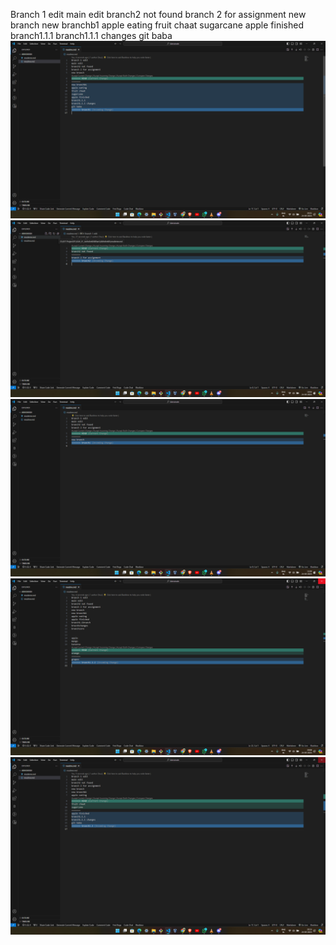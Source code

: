 Branch 1 edit
main edit 
branch2 not found
branch 2 for assignment
new branch 
new branchb1
apple eating
fruit chaat
sugarcane
apple finished
branch1.1.1
branch1.1.1 changes
git baba
![alt text](<Screenshot (14).png>) ![alt text](<Screenshot (10).png>) ![alt text](<Screenshot (11).png>) ![alt text](<Screenshot (12).png>) ![alt text](<Screenshot (13).png>)